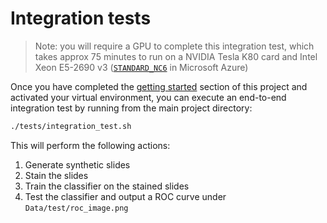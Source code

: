 # Integration tests

> Note: you will require a GPU to complete this integration test, which takes approx 75 minutes to run on a NVIDIA Tesla K80 card and Intel Xeon E5-2690 v3 ([`STANDARD_NC6`](https://docs.microsoft.com/en-us/azure/virtual-machines/nc-series) in Microsoft Azure)

Once you have completed the [getting started](../README.md#getting-started) section of this project and activated your virtual environment, you can execute an end-to-end integration test by running from the main project directory:

```bash
./tests/integration_test.sh
```

This will perform the following actions:

1. Generate synthetic slides
2. Stain the slides
3. Train the classifier on the stained slides
4. Test the classifier and output a ROC curve under `Data/test/roc_image.png`
